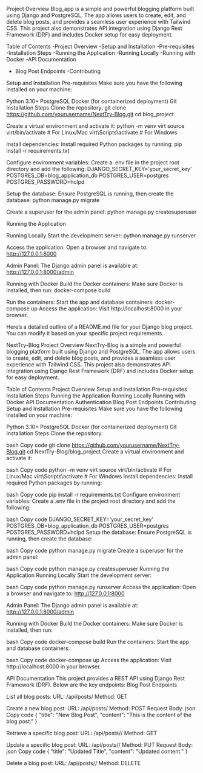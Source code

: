 Project Overview
Blog_app is a simple and powerful blogging platform built using Django and PostgreSQL. The app allows users to create, edit, and delete blog posts, and provides a seamless user experience 
with Tailwind CSS. This project also demonstrates API integration using Django Rest Framework (DRF) and includes Docker setup for easy deployment.


Table of Contents
-Project Overview
-Setup and Installation
  -Pre-requisites
  -Installation Steps
-Running the Application
  -Running Locally
  -Running with Docker
-API Documentation
 - Blog Post Endpoints
-Contributing

Setup and Installation
Pre-requisites
Make sure you have the following installed on your machine:

Python 3.10+
PostgreSQL
Docker (for containerized deployment)
Git
Installation Steps
Clone the repository:
git clone https://github.com/yourusername/NextTry-Blog.git
cd blog_project


Create a virtual environment and activate it:
python -m venv virt
source virt/bin/activate   # For Linux/Mac
virt\Scripts\activate      # For Windows


Install dependencies: Install required Python packages by running:
pip install -r requirements.txt


Configure environment variables: Create a .env file in the project root directory and add the following:
DJANGO_SECRET_KEY='your_secret_key'
POSTGRES_DB=blog_application_db
POSTGRES_USER=postgres
POSTGRES_PASSWORD=hclpd


Setup the database: Ensure PostgreSQL is running, then create the database:
python manage.py migrate


Create a superuser for the admin panel:
python manage.py createsuperuser


Running the Application

Running Locally
Start the development server:
python manage.py runserver

Access the application: Open a browser and navigate to: http://127.0.0.1:8000

Admin Panel: The Django admin panel is available at: http://127.0.0.1:8000/admin

Running with Docker
Build the Docker containers: Make sure Docker is installed, then run:
docker-compose build

Run the containers: Start the app and database containers:
docker-compose up
Access the application: Visit http://localhost:8000 in your browser.



Here’s a detailed outline of a README.md file for your Django blog project. You can modify it based on your specific project requirements.

NextTry-Blog
Project Overview
NextTry-Blog is a simple and powerful blogging platform built using Django and PostgreSQL. The app allows users to create, edit, and delete blog posts, and provides a seamless user experience with Tailwind CSS. This project also demonstrates API integration using Django Rest Framework (DRF) and includes Docker setup for easy deployment.

Table of Contents
Project Overview
Setup and Installation
Pre-requisites
Installation Steps
Running the Application
Running Locally
Running with Docker
API Documentation
Authentication
Blog Post Endpoints
Contributing
Setup and Installation
Pre-requisites
Make sure you have the following installed on your machine:

Python 3.10+
PostgreSQL
Docker (for containerized deployment)
Git
Installation Steps
Clone the repository:

bash
Copy code
git clone https://github.com/yourusername/NextTry-Blog.git
cd NextTry-Blog/blog_project
Create a virtual environment and activate it:

bash
Copy code
python -m venv virt
source virt/bin/activate   # For Linux/Mac
virt\Scripts\activate      # For Windows
Install dependencies: Install required Python packages by running:

bash
Copy code
pip install -r requirements.txt
Configure environment variables: Create a .env file in the project root directory and add the following:

bash
Copy code
DJANGO_SECRET_KEY='your_secret_key'
POSTGRES_DB=blog_application_db
POSTGRES_USER=postgres
POSTGRES_PASSWORD=hclpd
Setup the database: Ensure PostgreSQL is running, then create the database:

bash
Copy code
python manage.py migrate
Create a superuser for the admin panel:

bash
Copy code
python manage.py createsuperuser
Running the Application
Running Locally
Start the development server:

bash
Copy code
python manage.py runserver
Access the application: Open a browser and navigate to: http://127.0.0.1:8000

Admin Panel: The Django admin panel is available at: http://127.0.0.1:8000/admin

Running with Docker
Build the Docker containers: Make sure Docker is installed, then run:

bash
Copy code
docker-compose build
Run the containers: Start the app and database containers:

bash
Copy code
docker-compose up
Access the application: Visit http://localhost:8000 in your browser.

API Documentation
This project provides a REST API using Django Rest Framework (DRF). Below are the key endpoints:
Blog Post Endpoints

List all blog posts:
URL: /api/posts/
Method: GET


Create a new blog post:
URL: /api/posts/
Method: POST
Request Body:
json
Copy code
{
  "title": "New Blog Post",
  "content": "This is the content of the blog post."
}


Retrieve a specific blog post:
URL: /api/posts/<id>/
Method: GET


Update a specific blog post:
URL: /api/posts/<id>/
Method: PUT
Request Body:
json
Copy code
{
  "title": "Updated Title",
  "content": "Updated content."
}


Delete a blog post:
URL: /api/posts/<id>/
Method: DELETE
